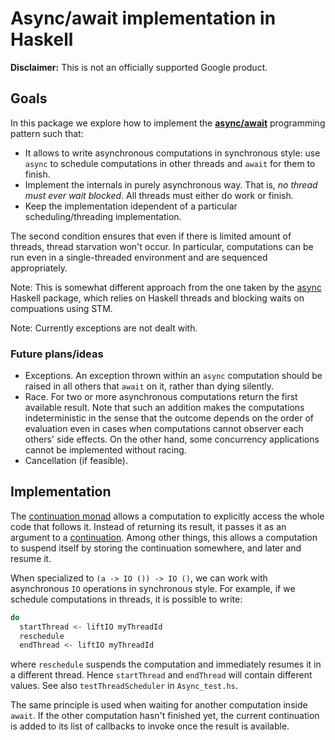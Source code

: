 # Async/await implementation in Haskell

**Disclaimer:** This is not an officially supported Google product.

## Goals

In this package we explore how to implement the
[__async/await__](https://en.wikipedia.org/wiki/Async/await) programming
pattern such that:

-   It allows to write asynchronous computations in synchronous style:
    use `async` to schedule computations in other threads and `await` for them
    to finish.
-   Implement the internals in purely asynchronous way. That is, _no thread must
    ever wait blocked_. All threads must either do work or finish.
-   Keep the implementation idependent of a particular scheduling/threading
    implementation.

The second condition ensures that even if there is limited amount of threads,
thread starvation won't occur. In particular, computations can be run even in a
single-threaded environment and are sequenced appropriately.

Note: This is somewhat different approach from the one taken by the
[async](http://hackage.haskell.org/package/async) Haskell package, which relies
on Haskell threads and blocking waits on compuations using STM.

Note: Currently exceptions are not dealt with.

### Future plans/ideas

-   Exceptions. An exception thrown within an `async` computation should be
    raised in all others that `await` on it, rather than dying silently.
-   Race. For two or more asynchronous computations return the first available
    result. Note that such an addition makes the computations indeterministic in
    the sense that the outcome depends on the order of evaluation even in cases
    when computations cannot observer each others' side effects. On the other
    hand, some concurrency applications cannot be implemented without racing.
-   Cancellation (if feasible).

## Implementation

The [continuation
monad](https://wiki.haskell.org/All_About_Monads#The_Continuation_monad) allows
a computation to explicitly access the whole code that follows it. Instead of
returning its result, it passes it as an argument to a
[continuation](https://en.wikipedia.org/wiki/Continuation). Among other things,
this allows a computation to suspend itself by storing the continuation
somewhere, and later and resume it.

When specialized to `(a -> IO ()) -> IO ()`, we can work with asynchronous `IO`
operations in synchronous style. For example, if we schedule computations in
threads, it is possible to write:

```haskell
do
  startThread <- liftIO myThreadId
  reschedule
  endThread <- liftIO myThreadId
```

where `reschedule` suspends the computation and immediately resumes it in a
different thread.  Hence `startThread` and `endThread` will contain different
values. See also `testThreadScheduler` in `Async_test.hs`.

The same principle is used when waiting for another computation inside `await`.
If the other computation hasn't finished yet, the current continuation is added
to its list of callbacks to invoke once the result is available.
